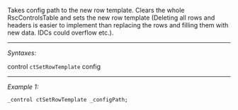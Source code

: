 Takes config path to the new row template. Clears the whole RscControlsTable and sets the new row template (Deleting all rows and headers is easier to implement than replacing the rows and filling them with new data. IDCs could overflow etc.).


---
*Syntaxes:*

control `ctSetRowTemplate` config

---
*Example 1:*

```sqf
_control ctSetRowTemplate _configPath;
```
